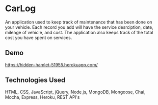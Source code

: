 # CarLog

An application used to keep track of maintenance that has been done on your vehicle. Each record you add will have the service desrciption, date, mileage of vehicle, and cost. The application also keeps track of the total cost you have spent on services. 

## Demo 
https://hidden-hamlet-51955.herokuapp.com/

## Technologies Used

HTML, CSS, JavaScript, jQuery, Node.js, MongoDB, Mongoose, Chai, Mocha, Express, Heroku, REST API's

